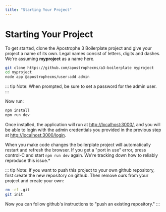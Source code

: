 ```yaml
---
title: "Starting Your Project"
---
```


# Starting Your Project

To get started, clone the Apostrophe 3 Boilerplate project and give your project a name of its own. Legal names consist of letters, digits and dashes. We're assuming **myproject** as a name here.

```bash
git clone https://github.com/apostrophecms/a3-boilerplate myproject
cd myproject
node app @apostrophecms/user:add admin
```

::: tip Note: 
When prompted, be sure to set a password for the admin user.
:::

Now run:

```bash
npm install
npm run dev
```

Once installed, the application will run at [http://localhost:3000/](http://localhost:3000/), and you will be able to login with the admin credentials you provided in the previous step at [http://localhost:3000/login](http://localhost:3000/login).

When you make code changes the boilerplate project will automatically restart and refresh the browser. If you get a "port in use" error, press control-C and start `npm run dev` again. We're tracking down how to reliably reproduce this issue.* 

::: tip Note:
If you want to push this project to your own github repository, first create the new repository on github. Then remove ours from your project and create your own:

```bash
rm -rf .git
git init
```

Now you can follow github's instructions to "push an existing repository."
:::
